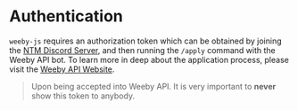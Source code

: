 # Authentication

`weeby-js` requires an authorization token which can be obtained by joining the [NTM Discord Server](https://weebyapi.xyz/discord), and then running the `/apply` command with the Weeby API bot. To learn more in deep about the application process, please visit the [Weeby API Website](https://weebyapi.xyz/). 

> Upon being accepted into Weeby API. It is very important to **never** show this token to anybody.